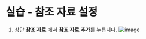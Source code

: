 실습 - 참조 자료 설정
===

1) 상단 **참조 자료** 에서 **참죠 자료 추가**를 누릅니다.
![image](https://github.com/user-attachments/assets/7ae59bf1-7254-4cda-8d4c-54f2beacc06a)

